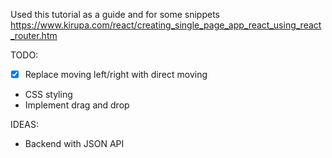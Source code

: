 Used this tutorial as a guide and for some snippets https://www.kirupa.com/react/creating_single_page_app_react_using_react_router.htm

TODO:
- [x] Replace moving left/right with direct moving
- CSS styling
- Implement drag and drop

IDEAS:
- Backend with JSON API
